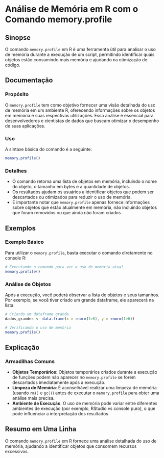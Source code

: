 <!--
Meta Description: # Análise de Memória em R com o Comando memory.profile ## Sinopse O comando `memory.profile` em R é uma ferramenta útil para analisar o uso de memória...
Meta Keywords: memória, objetos, memory, profile, uso
-->

# Análise de Memória em R com o Comando memory.profile

## Sinopse
O comando `memory.profile` em R é uma ferramenta útil para analisar o uso de memória durante a execução de um script, permitindo identificar quais objetos estão consumindo mais memória e ajudando na otimização de código.

## Documentação
### Propósito
O `memory.profile` tem como objetivo fornecer uma visão detalhada do uso de memória em um ambiente R, oferecendo informações sobre os objetos em memória e suas respectivas utilizações. Essa análise é essencial para desenvolvedores e cientistas de dados que buscam otimizar o desempenho de suas aplicações.

### Uso
A sintaxe básica do comando é a seguinte:

```R
memory.profile()
```

### Detalhes
- O comando retorna uma lista de objetos em memória, incluindo o nome do objeto, o tamanho em bytes e a quantidade de objetos.
- Os resultados ajudam os usuários a identificar objetos que podem ser descartados ou otimizados para reduzir o uso de memória.
- É importante notar que `memory.profile` apenas fornece informações sobre objetos que estão atualmente em memória, não incluindo objetos que foram removidos ou que ainda não foram criados.

## Exemplos
### Exemplo Básico
Para utilizar o `memory.profile`, basta executar o comando diretamente no console R:

```R
# Executando o comando para ver o uso de memória atual
memory.profile()
```

### Análise de Objetos
Após a execução, você poderá observar a lista de objetos e seus tamanhos. Por exemplo, se você tiver criado um grande dataframe, ele aparecerá na lista:

```R
# Criando um dataframe grande
dados_grandes <- data.frame(x = rnorm(1e6), y = rnorm(1e6))

# Verificando o uso de memória
memory.profile()
```

## Explicação
### Armadilhas Comuns
- **Objetos Temporários**: Objetos temporários criados durante a execução de funções podem não aparecer no `memory.profile` se forem descartados imediatamente após a execução.
- **Limpeza de Memória**: É aconselhável realizar uma limpeza de memória (usando `rm()` e `gc()`) antes de executar o `memory.profile` para obter uma análise mais precisa.
- **Ambiente de Execução**: O uso de memória pode variar entre diferentes ambientes de execução (por exemplo, RStudio vs console puro), o que pode influenciar a interpretação dos resultados.

## Resumo em Uma Linha
O comando `memory.profile` em R fornece uma análise detalhada do uso de memória, ajudando a identificar objetos que consomem recursos excessivos.